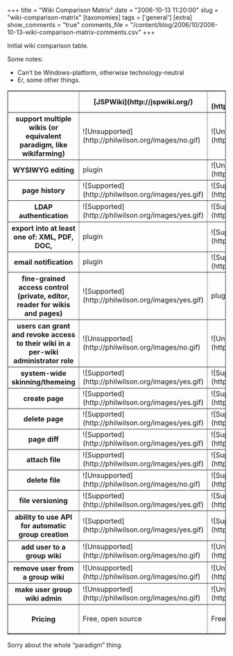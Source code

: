 +++
title = "Wiki Comparison Matrix"
date = "2006-10-13 11:20:00"
slug = "wiki-comparison-matrix"
[taxonomies]
tags = ['general']
[extra]
show_comments = "true"
comments_file = "/content/blog/2006/10/2006-10-13-wiki-comparison-matrix-comments.csv"
+++

Initial wiki comparison table.

Some notes:

- Can’t be Windows-platform, otherwise technology-neutral
- Er, some other things.

<table border="1"><tbody><tr><th> </th><th>[JSPWiki](http://jspwiki.org/)</th><th>[MediaWiki](http://www.mediawiki.org/wiki/MediaWiki)</th><th>[Confluence](http://www.atlassian.com/software/confluence/)</th><th>[JotSpot](http://www.jot.com/)</th><th>[XWiki](http://www.xwiki.org/xwiki/bin/view/Main/WebHome)</th></tr><tr><th>support multiple wikis (or equivalent paradigm, like wikifarming) </th><td>![Unsupported](http://philwilson.org/images/no.gif)</td><td>![Unsupported](http://philwilson.org/images/no.gif)</td><td>![Supported](http://philwilson.org/images/yes.gif)</td><td>![Unsupported](http://philwilson.org/images/no.gif)</td><td>![Supported](http://philwilson.org/images/yes.gif)</td></tr><tr><th>WYSIWYG editing </th><td>plugin</td><td>![Unsupported](http://philwilson.org/images/no.gif)</td><td>![Supported](http://philwilson.org/images/yes.gif)</td><td>![Supported](http://philwilson.org/images/yes.gif)</td><td>![Unsupported](http://philwilson.org/images/no.gif)</td></tr><tr><th>page history </th><td>![Supported](http://philwilson.org/images/yes.gif)</td><td>![Supported](http://philwilson.org/images/yes.gif)</td><td>![Supported](http://philwilson.org/images/yes.gif)</td><td>![Supported](http://philwilson.org/images/yes.gif)</td><td>![Supported](http://philwilson.org/images/yes.gif)</td></tr><tr><th>LDAP authentication </th><td>![Supported](http://philwilson.org/images/yes.gif)</td><td>![Supported](http://philwilson.org/images/yes.gif)</td><td>![Supported](http://philwilson.org/images/yes.gif)</td><td>![Unsupported](http://philwilson.org/images/no.gif)</td><td>![Supported](http://philwilson.org/images/yes.gif)</td></tr><tr><th>export into at least one of: XML, PDF, DOC, </th><td>plugin</td><td>![Supported](http://philwilson.org/images/yes.gif)</td><td>![Supported](http://philwilson.org/images/yes.gif)</td><td>![Supported](http://philwilson.org/images/yes.gif)</td><td>![Supported](http://philwilson.org/images/yes.gif)</td></tr><tr><th>email notification </th><td>plugin</td><td>![Supported](http://philwilson.org/images/yes.gif)</td><td>![Supported](http://philwilson.org/images/yes.gif)</td><td>![Supported](http://philwilson.org/images/yes.gif)</td><td>![Unsupported](http://philwilson.org/images/no.gif)</td></tr><tr><th>fine-grained access control (private, editor, reader for wikis and pages)</th><td>![Supported](http://philwilson.org/images/yes.gif)</td><td>plugin</td><td>![Supported](http://philwilson.org/images/yes.gif)</td><td>![Supported](http://philwilson.org/images/yes.gif)</td><td>![Supported](http://philwilson.org/images/yes.gif)</td></tr><tr><th>users can grant and revoke access to their wiki in a per-wiki administrator role </th><td>![Unsupported](http://philwilson.org/images/no.gif)</td><td>![Unsupported](http://philwilson.org/images/no.gif)</td><td>![Supported](http://philwilson.org/images/yes.gif)</td><td>![Unsupported](http://philwilson.org/images/no.gif)</td><td>![Supported](http://philwilson.org/images/yes.gif)</td></tr><tr><th>system-wide skinning/themeing </th><td>![Supported](http://philwilson.org/images/yes.gif)</td><td>![Supported](http://philwilson.org/images/yes.gif)</td><td>![Supported](http://philwilson.org/images/yes.gif)</td><td>![Supported](http://philwilson.org/images/yes.gif)</td><td>![Supported](http://philwilson.org/images/yes.gif)</td></tr><tr><th>create page </th><td>![Supported](http://philwilson.org/images/yes.gif)</td><td>![Supported](http://philwilson.org/images/yes.gif)</td><td>![Supported](http://philwilson.org/images/yes.gif)</td><td>![Supported](http://philwilson.org/images/yes.gif)</td><td>![Supported](http://philwilson.org/images/yes.gif)</td></tr><tr><th>delete page </th><td>![Supported](http://philwilson.org/images/yes.gif)</td><td>![Supported](http://philwilson.org/images/yes.gif)</td><td>![Supported](http://philwilson.org/images/yes.gif)</td><td>![Supported](http://philwilson.org/images/yes.gif)</td><td>?</td></tr><tr><th>page diff </th><td>![Supported](http://philwilson.org/images/yes.gif)</td><td>![Supported](http://philwilson.org/images/yes.gif)</td><td>![Supported](http://philwilson.org/images/yes.gif)</td><td>![Supported](http://philwilson.org/images/yes.gif)</td><td>![Supported](http://philwilson.org/images/yes.gif)</td></tr><tr><th>attach file </th><td>![Supported](http://philwilson.org/images/yes.gif)</td><td>![Supported](http://philwilson.org/images/yes.gif)</td><td>![Supported](http://philwilson.org/images/yes.gif)</td><td>![Supported](http://philwilson.org/images/yes.gif)</td><td>![Supported](http://philwilson.org/images/yes.gif)</td></tr><tr><th>delete file </th><td>![Unsupported](http://philwilson.org/images/no.gif)</td><td>![Supported](http://philwilson.org/images/yes.gif)</td><td>![Supported](http://philwilson.org/images/yes.gif)</td><td>![Supported](http://philwilson.org/images/yes.gif)</td><td>?</td></tr><tr><th>file versioning </th><td>![Supported](http://philwilson.org/images/yes.gif)</td><td>![Supported](http://philwilson.org/images/yes.gif)</td><td>![Supported](http://philwilson.org/images/yes.gif)</td><td>?</td><td>?</td></tr><tr><th>ability to use API for automatic group creation </th><td>![Supported](http://philwilson.org/images/yes.gif)</td><td>![Supported](http://philwilson.org/images/yes.gif)</td><td>![Supported](http://philwilson.org/images/yes.gif)</td><td>![Unsupported](http://philwilson.org/images/no.gif)</td><td>![Supported](http://philwilson.org/images/yes.gif)</td></tr><tr><th>add user to a group wiki </th><td>![Unsupported](http://philwilson.org/images/no.gif)</td><td>![Unsupported](http://philwilson.org/images/no.gif)</td><td>![Supported](http://philwilson.org/images/yes.gif)</td><td>![Unsupported](http://philwilson.org/images/no.gif)</td><td>![Supported](http://philwilson.org/images/yes.gif)</td></tr><tr><th>remove user from a group wiki </th><td>![Unsupported](http://philwilson.org/images/no.gif)</td><td>![Unsupported](http://philwilson.org/images/no.gif)</td><td>![Supported](http://philwilson.org/images/yes.gif)</td><td>![Unsupported](http://philwilson.org/images/no.gif)</td><td>![Supported](http://philwilson.org/images/yes.gif)</td></tr><tr><th>make user group wiki admin </th><td>![Unsupported](http://philwilson.org/images/no.gif)</td><td>![Unsupported](http://philwilson.org/images/no.gif)</td><td>![Supported](http://philwilson.org/images/yes.gif)</td><td>![Supported](http://philwilson.org/images/yes.gif)</td><td>![Supported](http://philwilson.org/images/yes.gif)</td></tr><tr><th>Pricing</th><td>Free, open source</td><td>Free, open source</td><td>[Prices](http://www.atlassian.com/software/confluence/pricing.jsp), commercial (for our needs, c. £2000)</td><td>Unannounced price for server product (c. £100/month hosted), commercial</td><td>Free, open source</td></tr></tbody></table>

Sorry about the whole “paradigm” thing.
